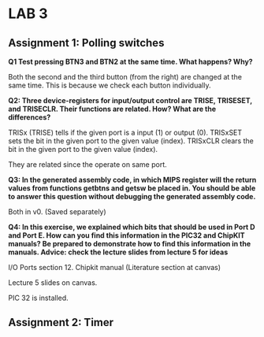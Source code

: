# LAB 3

## Assignment 1: Polling switches

**Q1 Test pressing BTN3 and BTN2 at the same time. What happens? Why?**

Both the second and the third button (from the right) are changed at the same time. This is because we check each button individually.

**Q2: Three device-registers for input/output control are TRISE, TRISESET, and TRISECLR. Their functions are related. How? What are the differences?**


TRISx (TRISE) tells if the given port is a input (1) or output (0).
TRISxSET sets the bit in the given port to the given value (index).
TRISxCLR clears the bit in the given port to the given value (index).

They are related since the operate on same port.

**Q3: In the generated assembly code, in which MIPS register will the return values from functions getbtns and getsw be placed in. You should be able to answer this question without debugging the generated assembly code.**

Both in v0. (Saved separately)


**Q4: In this exercise, we explained which bits that should be used in Port D and Port E. How can you find this information in the PIC32 and ChipKIT manuals? Be prepared to demonstrate how to find this information in the manuals. Advice: check the lecture slides from lecture 5 for ideas**

I/O Ports section 12. Chipkit manual (Literature section at canvas)

Lecture 5 slides on canvas.

PIC 32 is installed.

## Assignment 2: Timer











